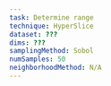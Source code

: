 ```yaml
---
task: Determine range
technique: HyperSlice
dataset: ???
dims: ???
samplingMethod: Sobol
numSamples: 50
neighborhoodMethod: N/A
---
```


